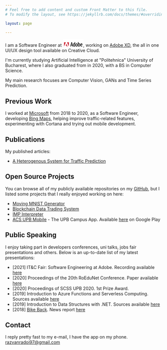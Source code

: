 ```yaml
---
# Feel free to add content and custom Front Matter to this file.
# To modify the layout, see https://jekyllrb.com/docs/themes/#overriding-theme-defaults

layout: page

---
```


I am a Software Engineer at [<svg xmlns="http://www.w3.org/2000/svg" width="65" height="25" viewBox="0 50 192.756 65"><path fill="#fff" d="M0 192.756h192.756V0H0v192.756z"/><path d="M78.445 105.738l-2.4 11.158h-5.52l9.12-40.438h6.539l8.58 40.438h-5.58l-2.34-11.158h-8.399zm7.739-4.5l-1.86-9.661c-.54-2.76-1.08-6.358-1.499-9.239h-.241c-.419 2.94-1.021 6.659-1.559 9.239l-1.92 9.661h7.079zM115.834 75.379v34.018c0 2.221.12 5.461.239 7.5h-4.859l-.36-3.539h-.18c-.96 2.039-3.18 4.02-6.119 4.02-5.4 0-8.7-5.881-8.7-14.939 0-10.32 4.379-15.18 9-15.18 2.339 0 4.199 1.081 5.219 3.3h.12v-15.18h5.64zm-5.641 23.459c0-.539 0-1.199-.06-1.801-.3-2.639-1.8-4.919-3.839-4.919-3.541 0-4.74 4.919-4.74 10.32 0 6 1.56 10.199 4.56 10.199 1.26 0 2.939-.66 3.899-4.139.12-.48.18-1.201.18-1.859v-7.801zM129.268 117.377c-5.819 0-10.02-4.98-10.02-14.998 0-10.621 4.979-15.121 10.319-15.121 5.76 0 9.899 5.16 9.899 15 0 11.58-5.7 15.119-10.139 15.119h-.059zm.179-4.439c3.479 0 4.26-6.18 4.26-10.619 0-4.381-.78-10.62-4.379-10.62-3.721 0-4.44 6.239-4.44 10.62 0 4.859.84 10.619 4.5 10.619h.059zM142.866 75.379h5.639v15.659h.12c1.5-2.639 3.54-3.78 6.12-3.78 4.979 0 8.1 5.64 8.1 14.58 0 10.439-4.26 15.539-9.06 15.539-2.88 0-4.5-1.561-5.761-4.141h-.238l-.301 3.66h-4.859c.12-1.979.24-5.279.24-7.5V75.379zm5.639 31.197c0 .662.06 1.322.24 1.801.899 3.541 2.64 4.26 3.779 4.26 3.36 0 4.62-4.439 4.62-10.439 0-5.58-1.319-10.08-4.68-10.08-1.86 0-3.36 2.22-3.78 4.32-.12.6-.18 1.381-.18 1.98v8.158h.001zM171.167 103.457c.06 7.5 3.299 9.359 6.719 9.359 2.04 0 3.78-.479 5.04-1.08l.84 4.08c-1.74.9-4.38 1.381-6.96 1.381-7.319 0-11.159-5.52-11.159-14.52 0-9.54 4.379-15.42 10.439-15.42 6.06 0 8.88 5.82 8.88 13.141 0 1.439-.061 2.34-.12 3.119l-13.679-.06zm8.459-4.019c.06-5.16-1.74-7.919-3.959-7.919-2.941 0-4.261 4.26-4.44 7.919h8.399z" fill-rule="evenodd" clip-rule="evenodd"/><path fill-rule="evenodd" clip-rule="evenodd" fill="#cc2131" d="M38.741 76.566h16.847v40.33l-16.847-40.33zM26.873 76.566H10.014v40.33l16.859-40.33zM32.808 91.429l10.734 25.467h-7.034l-3.21-8.111h-7.857l7.367-17.356z"/><path d="M184.487 87.183a1.28 1.28 0 0 1 1.274 1.297c0 .732-.565 1.303-1.28 1.303-.709 0-1.286-.57-1.286-1.303a1.29 1.29 0 0 1 1.286-1.297h.006zm-.006.201c-.57 0-1.038.491-1.038 1.096 0 .617.468 1.101 1.044 1.101.576.006 1.037-.484 1.037-1.095s-.461-1.102-1.037-1.102h-.006zm-.242 1.852h-.23v-1.448c.121-.017.237-.035.41-.035.219 0 .362.047.449.11.087.063.133.161.133.3 0 .19-.127.306-.283.352v.011c.127.023.214.139.242.352.035.225.069.311.093.358h-.242c-.035-.047-.069-.179-.098-.369-.035-.185-.127-.254-.312-.254h-.161v.623h-.001zm0-.802h.167c.19 0 .353-.069.353-.248 0-.127-.093-.254-.353-.254-.074 0-.127.006-.167.012v.49zM57.809 76.566a1.28 1.28 0 0 1 1.274 1.297c0 .732-.565 1.303-1.28 1.303-.709 0-1.286-.57-1.286-1.303a1.29 1.29 0 0 1 1.286-1.297h.006zm-.006.201c-.571 0-1.038.491-1.038 1.096 0 .617.467 1.101 1.044 1.101.576.006 1.038-.484 1.038-1.095s-.462-1.102-1.038-1.102h-.006zm-.242 1.852h-.231v-1.448a2.52 2.52 0 0 1 .41-.034c.219 0 .363.045.449.109.087.063.133.162.133.3 0 .19-.127.306-.283.352v.011c.127.023.214.139.243.353.034.225.069.311.092.358h-.242c-.035-.047-.07-.179-.098-.369-.035-.185-.127-.254-.312-.254h-.161v.622zm0-.802h.167c.19 0 .352-.069.352-.248 0-.127-.092-.254-.352-.254-.075 0-.127.006-.167.012v.49z" fill-rule="evenodd" clip-rule="evenodd"/></svg>](https://www.adobe.com/), working on [Adobe XD](https://www.adobe.com/products/xd.html), the all in one UI/UX design tool available on Creative Cloud.

I'm currently studying Artificial Intelligence at "Politehnica" University of Bucharest, where I also graduated from in 2020, with a BS in Computer Science.

My main research focuses are Computer Vision, GANs and Time Series Prediction.

## Previous Work
I worked at [Microsoft](https://https://www.microsoft.com/) from 2018 to 2020, as a Software Engineer, developing [Bing Maps](https://bing.com/maps), helping improve traffic-related features, experimenting with Cortana and trying out mobile development.

## Publications
My published articles:
- [A Heterogenous System for Traffic Prediction](https://ieeexplore.ieee.org/document/9324885)

## Open Source Projects
You can browse all of my publicly available repositories on my [GitHub](https://github.com/razvanra2?tab=repositories), but I listed some projects that I really enjoyed working on here:
- [Moving MNIST Generator](https://github.com/razvanra2/moving_mnist_generator)
- [Blockchain Data Trading System](https://github.com/razvanra2/Blockchain-Data-Trading)
- [IMP Interpreter](https://github.com/razvanra2/IMP_Interpreter)
- [ACS UPB Mobile](https://github.com/acs-upb-mobile) - The UPB Campus App. Available [here](https://play.google.com/store/apps/details?id=ro.pub.acs.acs_upb_mobile) on Google Play

## Public Speaking
I enjoy taking part in developers conferences, uni talks, jobs fair presentations and others.
Below is an up-to-date list of my latest presentations:
- [2021] IT&C Fair: Software Engineering at Adobe. Recording available [here](https://www.youtube.com/watch?v=T9kICODy5go)
- [2020] Proceedings of the 20th RoEduNet Conference. Paper available [here](https://ieeexplore.ieee.org/document/9324885)
- [2020] Proceedings of SCSS UPB 2020. 1st Prize Award.
- [2019] Introduction to Azure Functions and Serverless Computing. Sources available [here](https://github.com/microsoft-dx/azure-functions-demo)
- [2019] Introduction to Data Structures with .NET. Sources available [here](https://github.com/razvanra2/dotnet-training)
- [2018] [Bike Back](https://innovationlabs.ro/teams/Bike%20Back). News report [here](https://stirileprotv.ro/ilikeit/smart-things/aplicatia-care-va-fluidiza-traficul-din-capitala-inventata-de-cativa-tineri-cum-functioneaza.html)

## Contact
I reply pretty fast to my e-mail, I have the app on my phone.
[razvanradoi97@gmail.com](mailto:razvanradoi97@gmail.com)
